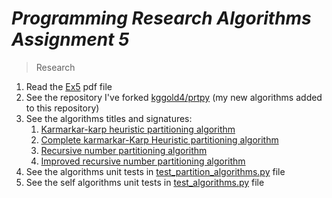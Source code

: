 # <i>Programming Research Algorithms Assignment 5</i>

> Research
> 
1. Read the [Ex5](https://github.com/kggold4/programming-research-algorithms-assignments/blob/main/Research/Ex5/Ex5.pdf) pdf file
2. See the repository I've forked [kggold4/prtpy](https://github.com/kggold4/prtpy) (my new algorithms added to this repository)
3. See the algorithms titles and signatures:
   1. [Karmarkar-karp heuristic partitioning algorithm](https://github.com/kggold4/prtpy/blob/main/prtpy/partitioning/kk.py)
   2. [Complete karmarkar-Karp Heuristic partitioning algorithm](https://github.com/kggold4/prtpy/blob/main/prtpy/partitioning/ckk.py)
   3. [Recursive number partitioning algorithm](https://github.com/kggold4/prtpy/blob/main/prtpy/partitioning/rnp.py)
   4. [Improved recursive number partitioning algorithm](https://github.com/kggold4/prtpy/blob/main/prtpy/partitioning/irnp.py)
4. See the algorithms unit tests in [test_partition_algorithms.py](https://github.com/kggold4/prtpy/blob/main/tests/test_partition_algorithms.py) file
5. See the self algorithms unit tests in [test_algorithms.py](https://github.com/kggold4/programming-research-algorithms-assignments/blob/main/Research/Ex5/tests/test_algorithms.py) file 
